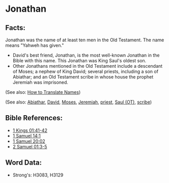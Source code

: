 # Jonathan #

## Facts: ##

Jonathan was the name of at least ten men in the Old Testament. The name means "Yahweh has given."

* David's best friend, Jonathan, is the most well-known Jonathan in the Bible with this name. This Jonathan was King Saul's oldest son.
* Other Jonathans mentioned in the Old Testament include a descendant of Moses; a nephew of King David; several priests, including a son of Abiathar; and an Old Testament scribe in whose house the prophet Jeremiah was imprisoned.

(See also: [How to Translate Names](rc://en/ta/man/translate/translate-names))

(See also: [Abiathar](../names/abiathar.md), [David](../names/david.md), [Moses](../names/moses.md), [Jeremiah](../names/jeremiah.md), [priest](../kt/priest.md), [Saul (OT)](../names/saul.md), [scribe](../kt/scribe.md))

## Bible References: ##

* [1 Kings 01:41-42](rc://en/tn/help/1ki/01/41)
* [1 Samuel 14:1](rc://en/tn/help/1sa/14/1)
* [1 Samuel 20:02](rc://en/tn/help/1sa/20/02)
* [2 Samuel 01:3-5](rc://en/tn/help/2sa/01/03)

## Word Data: ##

* Strong's: H3083, H3129
